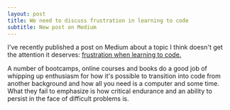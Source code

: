 ```yaml
---
layout: post
title: We need to discuss frustration in learning to code
subtitle: New post on Medium
---
```



I've recently published a post on Medium about a topic I think doesn't get the attention it deserves: [frustration when learning to code.](https://medium.com/@christianmondorf/we-need-to-talk-about-frustration-in-learning-to-code-980537f9299c)

A number of bootcamps, online courses and books do a good job of whipping up enthusiasm for how it's possible to transition into code from another background and how all you need is a computer and some time. What they fail to emphasize is how critical endurance and an ability to persist in the face of difficult problems is.
